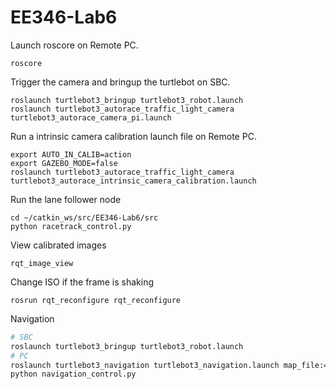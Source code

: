 # EE346-Lab6

Launch roscore on Remote PC.
```
roscore
```
Trigger the camera and bringup the turtlebot on SBC.
```
roslaunch turtlebot3_bringup turtlebot3_robot.launch
roslaunch turtlebot3_autorace_traffic_light_camera turtlebot3_autorace_camera_pi.launch
```

Run a intrinsic camera calibration launch file on Remote PC.
```
export AUTO_IN_CALIB=action
export GAZEBO_MODE=false
roslaunch turtlebot3_autorace_traffic_light_camera turtlebot3_autorace_intrinsic_camera_calibration.launch
```
<!-- Run a extrinsic camera calibration launch file on Remote PC.
```
$ export AUTO_EX_CALIB=action
$ roslaunch turtlebot3_autorace_traffic_light_camera turtlebot3_autorace_extrinsic_camera_calibration.launch
``` -->

Run the lane follower node
```
cd ~/catkin_ws/src/EE346-Lab6/src
python racetrack_control.py
```

View calibrated images
```
rqt_image_view
```

Change ISO if the frame is shaking

```
rosrun rqt_reconfigure rqt_reconfigure
```



Navigation
```bash
# SBC
roslaunch turtlebot3_bringup turtlebot3_robot.launch
# PC
roslaunch turtlebot3_navigation turtlebot3_navigation.launch map_file:=$HOME/map_lab.yaml
python navigation_control.py
```